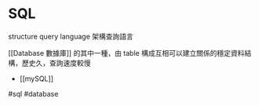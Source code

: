 # SQL
structure query language 架構查詢語言

[[Database 數據庫]] 的其中一種，由 table 構成互相可以建立關係的穩定資料結構，歷史久，查詢速度較慢


- [[mySQL]]


#sql #database 